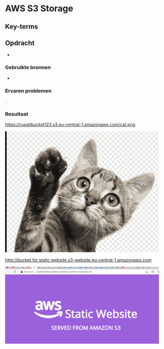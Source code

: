 # AWS S3 Storage


## Key-terms


## Opdracht

- 

### Gebruikte bronnen
-
### Ervaren problemen
.

### Resultaat
https://rupalibucket123.s3.eu-central-1.amazonaws.com/cat.png

![alt_text](https://github.com/techgrounds/cloud-6-repo-rupaliBC/blob/main/00_includes/s3cat.png)

http://bucket.for.static.website.s3-website.eu-central-1.amazonaws.com

![alt_text](https://github.com/techgrounds/cloud-6-repo-rupaliBC/blob/main/00_includes/staticwebsite.png)
